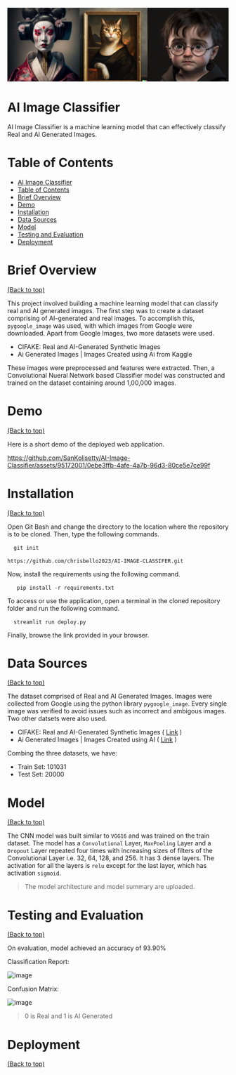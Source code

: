 ![Banner](./banneraiimg.jpg)

# AI Image Classifier

AI Image Classifier is a machine learning model that can effectively classify Real and AI Generated Images.

# Table of Contents

- [AI Image Classifier](#ai-image-classifier)
- [Table of Contents](#table-of-contents)
- [Brief Overview](#brief-overview)
- [Demo](#demo)
- [Installation](#installation)
- [Data Sources](#data-sources)
- [Model](#model)
- [Testing and Evaluation](#testing-and-evaluation)
- [Deployment](#deployment)

# Brief Overview
[(Back to top)](#table-of-contents)

This project involved building a machine learning model that can classify real and AI generated images. The first step was to create a dataset comprising of AI-generated and real images. To accomplish this, `pygoogle_image` was used, with which images from Google were downloaded. Apart from Google Images, two more datasets were used.

- CIFAKE: Real and AI-Generated Synthetic Images 
- Ai Generated Images | Images Created using Ai from Kaggle

These images were preprocessed and features were extracted. Then, a Convolutional Nueral Network based Classifier model was constructed and trained on the dataset containing around 1,00,000 images.

# Demo
[(Back to top)](#table-of-contents)

Here is a short demo of the deployed web application.

https://github.com/SanKolisetty/AI-Image-Classifier/assets/95172001/0ebe3ffb-4afe-4a7b-96d3-80ce5e7ce99f

# Installation
[(Back to top)](#table-of-contents)

Open Git Bash and change the directory to the location where the repository is to be cloned. Then, type the following commands.

```shell
  git init
```
```shell
https://github.com/chrisbello2023/AI-IMAGE-CLASSIFER.git
```
Now, install the requirements using the following command.

```shell
   pip install -r requirements.txt 
```
To access or use the application, open a terminal in the cloned repository folder and run the following command.

```shell
  streamlit run deploy.py
```
Finally, browse the link provided in your browser.

# Data Sources
[(Back to top)](#table-of-contents)

The dataset comprised of Real and AI Generated Images. Images were collected from Google using the python library `pygoogle_image`. Every single image was verified to avoid issues such as incorrect and ambigous images. Two other datsets were also used.

- CIFAKE: Real and AI-Generated Synthetic Images ( [Link](https://www.kaggle.com/datasets/birdy654/cifake-real-and-ai-generated-synthetic-images) )
- Ai Generated Images | Images Created using AI ( [Link](https://www.kaggle.com/datasets/anasmahmood000/ai-generated-images) )

Combing the three datasets, we have:

- Train Set: 101031
- Test Set: 20000

# Model
[(Back to top)](#table-of-contents)

The CNN model was built similar to `VGG16` and was trained on the train dataset. The model has a `Convolutional` Layer, `MaxPooling` Layer and a `Dropout` Layer repeated four times with increasing sizes of filters of the Convolutional Layer i.e. 32, 64, 128, and 256. It has 3 dense layers. The activation for all the layers is `relu` except for the last layer, which has activation `sigmoid`. 

> The model architecture and model summary are uploaded.

# Testing and Evaluation
[(Back to top)](#table-of-contents)

On evaluation, model achieved an accuracy of 93.90% 

Classification Report:

![image](https://github.com/SanKolisetty/AI-Image-Classifier/assets/95172001/e3e898a4-e43a-43fe-9f32-4e3d3aad2329)

Confusion Matrix:

![image](https://github.com/SanKolisetty/AI-Image-Classifier/assets/95172001/846b99e3-7dc7-4fcb-980c-890d380eae3b)

> 0 is Real and 1 is AI Generated

# Deployment
[(Back to top)](#table-of-contents)


